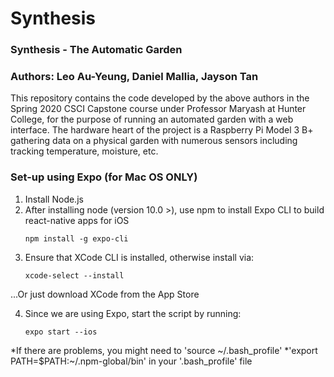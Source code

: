 # Synthesis
### Synthesis - The Automatic Garden
### Authors: Leo Au-Yeung, Daniel Mallia, Jayson Tan

This repository contains the code developed by the above authors in the 
Spring 2020 CSCI Capstone course under Professor Maryash at Hunter College, for 
the purpose of running an automated garden with a web interface. The hardware
heart of the project is a Raspberry Pi Model 3 B+ gathering data on a physical
garden with numerous sensors including tracking temperature, moisture, etc. 

### Set-up using Expo (for Mac OS ONLY)

1. Install Node.js 
2. After installing node (version 10.0 >), use npm to install Expo CLI to build react-native apps for iOS 
	~~~~
	npm install -g expo-cli
	~~~~
3. Ensure that XCode CLI is installed, otherwise install via: 
	~~~~
	xcode-select --install
	~~~~

...Or just download XCode from the App Store

4.  Since we are using Expo, start the script by running:
	~~~~
	expo start --ios
	~~~~

*If there are problems, you might need to 'source ~/.bash_profile' 
*'export PATH=$PATH:~/.npm-global/bin' in your '.bash_profile' file
